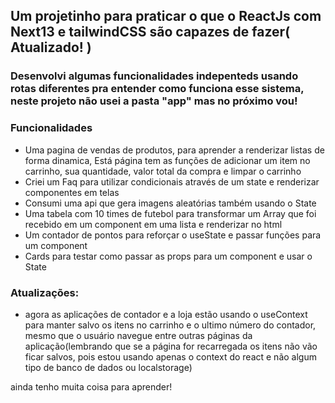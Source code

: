 ## Um projetinho para praticar o que o ReactJs com Next13 e tailwindCSS são capazes de fazer( Atualizado! )

### Desenvolvi algumas funcionalidades indepenteds usando rotas diferentes pra entender como funciona esse sistema, neste projeto não usei a pasta "app" mas no próximo vou!

### Funcionalidades
 * Uma pagina de vendas de produtos, para aprender a renderizar listas de forma dinamica, Está página tem as funções de adicionar um item no carrinho, sua quantidade, valor total da compra e limpar o carrinho
 * Criei um Faq para utilizar condicionais através de um state e renderizar componentes em telas
 * Consumi uma api que gera imagens aleatórias também usando o State
 * Uma tabela com 10 times de futebol para transformar um Array que foi recebido em um component em uma lista e renderizar no html
 * Um contador de pontos para reforçar o useState e passar funções para um component
 * Cards para testar como passar as props para um component e usar o State

 ### Atualizações:
 * agora as aplicações de contador e a loja estão usando o useContext para manter salvo os itens no carrinho e o ultimo número do contador, mesmo que o usuário navegue entre outras páginas da aplicação(lembrando que se a página for recarregada os itens não vão ficar salvos, pois estou usando apenas o context do react e não algum tipo de banco de dados ou localstorage)

ainda tenho muita coisa para aprender!


